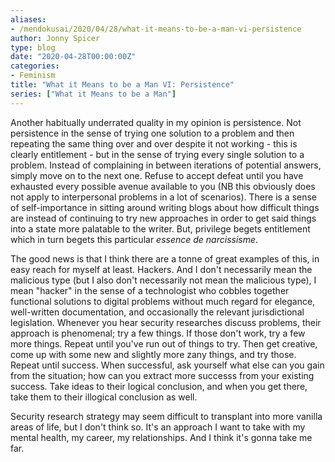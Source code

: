 ```yaml
---
aliases:
- /mendokusai/2020/04/28/what-it-means-to-be-a-man-vi-persistence
author: Jonny Spicer
type: blog
date: "2020-04-28T00:00:00Z"
categories:
- Feminism
title: "What it Means to be a Man VI: Persistence"
series: ["What it Means to be a Man"]
---
```

Another habitually underrated quality in my opinion is persistence. Not persistence in the sense of trying one solution to a problem and then repeating the same thing over and over despite it
not working - this is clearly entitlement - but in the sense of trying every single solution to a problem. Instead of complaining in between iterations of potential answers, simply move on to
the next one. Refuse to accept defeat until you have exhausted every possible avenue available to you (NB this obviously does not apply to interpersonal problems in a lot of scenarios). There
is a sense of self-importance in sitting around writing blogs about how difficult things are instead of continuing to try new approaches in order to get said things into a state more palatable
to the writer. But, privilege begets entitlement which in turn begets this particular *essence de narcissisme*.

The good news is that I think there are a tonne of great examples of this, in easy reach for myself at least. Hackers. And I don't necessarily mean the malicious type (but I also don't necessarily
not mean the malicious type), I mean "hacker" in the sense of a technologist who cobbles together functional solutions to digital problems without much regard for elegance, well-written documentation,
and occasionally the relevant jurisdictional legislation. Whenever you hear security researches discuss problems, their approach is phenomenal; try a few things. If those don't work, try a few more
things. Repeat until you've run out of things to try. Then get creative, come up with some new and slightly more zany things, and try those. Repeat until success. When successful, ask yourself what
else can you gain from the situation; how can you extract more successs from your existing success. Take ideas to their logical conclusion, and when you get there, take them to their illogical
conclusion as well.

Security research strategy may seem difficult to transplant into more vanilla areas of life, but I don't think so. It's an approach I want to take with my mental health, my career, my relationships.
And I think it's gonna take me far.
